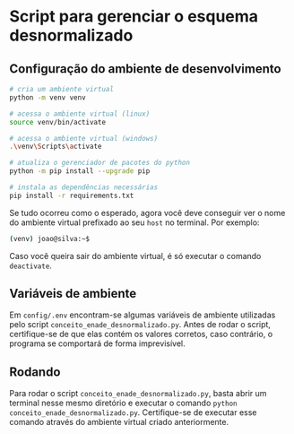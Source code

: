 # Script para gerenciar o esquema desnormalizado

## Configuração do ambiente de desenvolvimento

```bash
# cria um ambiente virtual
python -m venv venv

# acessa o ambiente virtual (linux)
source venv/bin/activate

# acessa o ambiente virtual (windows)
.\venv\Scripts\activate

# atualiza o gerenciador de pacotes do python
python -m pip install --upgrade pip

# instala as dependências necessárias
pip install -r requirements.txt
```

Se tudo ocorreu como o esperado, agora você deve conseguir ver o nome do ambiente virtual prefixado ao seu `host` no terminal. Por exemplo:

```bash
(venv) joao@silva:~$
```

Caso você queira sair do ambiente virtual, é só executar o comando `deactivate`.

## Variáveis de ambiente

Em `config/.env` encontram-se algumas variáveis de ambiente utilizadas pelo script `conceito_enade_desnormalizado.py`. Antes de rodar o script, certifique-se de que elas contém os valores corretos, caso contrário, o programa se comportará de forma imprevisível.

## Rodando

Para rodar o script `conceito_enade_desnormalizado.py`, basta abrir um terminal nesse mesmo diretório e executar o comando `python conceito_enade_desnormalizado.py`. Certifique-se de executar esse comando através do ambiente virtual criado anteriormente.
